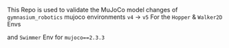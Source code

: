 This Repo is used to validate the MuJoCo model changes of `gymnasium_robotics` mujoco environments `v4` -> `v5` For the `Hopper` & `Walker2D` Envs

and `Swimmer` Env for `mujoco==2.3.3`